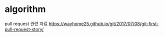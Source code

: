 # algorithm

pull request 관련 자료
https://wayhome25.github.io/git/2017/07/08/git-first-pull-request-story/
